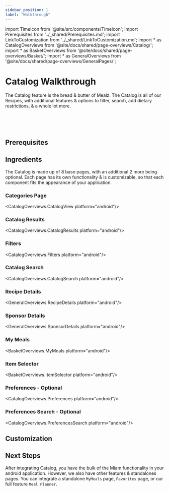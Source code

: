 ```yaml
---
sidebar_position: 1
label: "Walkthrough"
---
```


import TimeIcon from '@site/src/components/TimeIcon';
import Prerequisites from '../_shared/Prerequisites.md';
import LinkToCustomization from '../_shared/LinkToCustomization.md';
import * as CatalogOverviews from '@site/docs/shared/page-overviews/Catalog/';
import * as BasketOverviews from '@site/docs/shared/page-overviews/Basket/';
import * as GeneralOverviews from '@site/docs/shared/page-overviews/GeneralPages/';

# Catalog Walkthrough

The Catalog feature is the bread & butter of Mealz. 
The Catalog is all of our Recipes, with additional features & options to filter, search, add dietary restrictions, & a whole lot more. 

<TimeIcon titleText="Time to read:" timeText="30 minutes" /><br />
<TimeIcon titleText="Time for base implementation:" timeText="8 hours" /><br />
<TimeIcon titleText="Time for full customization:" timeText="2.5 weeks" /><br />

## Prerequisites
<Prerequisites />

## Ingredients

The Catalog is made up of 8 base pages, with an additional 2 more being optional. Each page has its own functionality & is customizable, so that each component fits the appearance of your application.

### Categories Page
<CatalogOverviews.CatalogView platform="android"/>

### Catalog Results
<CatalogOverviews.CatalogResults platform="android"/>

### Filters
<CatalogOverviews.Filters platform="android"/>

### Catalog Search
<CatalogOverviews.CatalogSearch platform="android"/>

### Recipe Details
<GeneralOverviews.RecipeDetails platform="android"/>

### Sponsor Details
<GeneralOverviews.SponsorDetails platform="android"/>

### My Meals
<BasketOverviews.MyMeals platform="android"/>

### Item Selector
<BasketOverviews.ItemSelector platform="android"/>

### Preferences - Optional
<CatalogOverviews.Preferences platform="android"/>

### Preferences Search - Optional
<CatalogOverviews.PreferencesSearch platform="android"/>

[//]: # (## Steps)

[//]: # ()
[//]: # (### 1. Create Files & ViewControllers/Pages)

[//]: # (<Steps.CreateFiles />)

[//]: # ()
[//]: # (### 2. Implement CatalogView)

[//]: # (<Steps.ImplementCatalogView />)

[//]: # ()
[//]: # (### 3. Implement CatalogResults)

[//]: # (<Steps.ImplementCatalogResults />)

[//]: # ()
[//]: # (### 4. Implement Filters)

[//]: # (<SharedSteps.ImplementFilters />)

[//]: # ()
[//]: # (### 5. Implement CatalogSearch)

[//]: # (<Steps.ImplementCatalogSearch />)

[//]: # ()
[//]: # (### 6. Implement RecipeDetails)

[//]: # (<SharedSteps.ImplementRecipeDetails />)

[//]: # ()
[//]: # (### 7. Implement SponsorDetails)

[//]: # (<SharedSteps.ImplementSponsorDetails />)

[//]: # ()
[//]: # (### 8. Implement MyMeals)

[//]: # (<SharedSteps.ImplementMyMeals />)

[//]: # ()
[//]: # (### 9. Implement ItemSelector)

[//]: # (<SharedSteps.ImplementItemSelector />)

[//]: # ()
[//]: # (### 10. Implement Preferences - Optional)

[//]: # (<Steps.ImplementPreferences />)

[//]: # ()
[//]: # (### 11. Implement PreferencesSearch - Optional)

[//]: # (<Steps.ImplementPreferencesSearch />)

## Customization
<LinkToCustomization />

## Next Steps

After integrating Catalog, you have the bulk of the Miam functionality in your android application. 
However, we also have other features & standalones pages. 
You can integrate a standalone `MyMeals` page, `Favorites` page, or our full feature `Meal Planner`.
